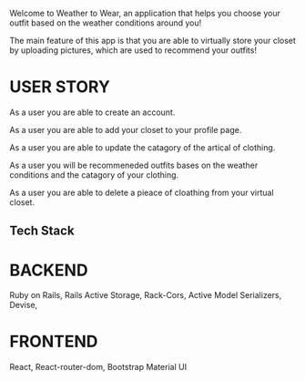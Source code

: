 Welcome to Weather to Wear, an application that helps you choose your outfit based on the weather conditions around you!

The main feature of this app is that you are able to virtually store your closet by uploading pictures, which are used to recommend your outfits!

# USER STORY 

As a user you are able to create an account.

As a user you are able to add your closet to your profile page.

As a user you are able to update the catagory of the artical of    clothing.

As a user you will be recommeneded outfits bases on the weather conditions and the catagory of your clothing.

As a user you are able to delete a pieace of cloathing from your virtual closet.

## Tech Stack 

# BACKEND
Ruby on Rails,
Rails Active Storage,
Rack-Cors,
Active Model Serializers,
Devise,

# FRONTEND
React,
React-router-dom,
Bootstrap
Material UI



